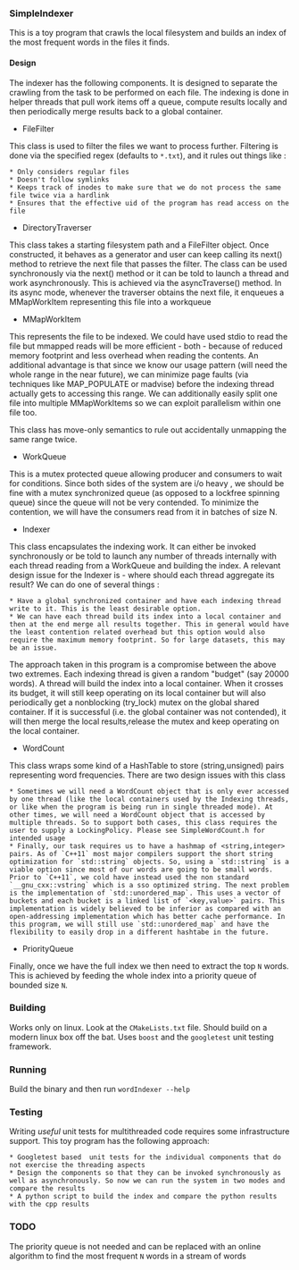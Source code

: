 ### SimpleIndexer

This is a toy program that crawls the local filesystem and builds an index of the most frequent words in the files it finds.

#### Design

The indexer has the following components. It is designed to separate the crawling from the task to be performed on each file. The indexing is done in helper threads that pull work items off a queue, compute results locally and then periodically merge results back to a global container.

- FileFilter 

This class is used to filter the files we want to process further. Filtering is done via the specified regex (defaults to `*.txt`), and it rules out things like :

    * Only considers regular files
    * Doesn't follow symlinks
    * Keeps track of inodes to make sure that we do not process the same file twice via a hardlink
    * Ensures that the effective uid of the program has read access on the file

- DirectoryTraverser

This class takes a starting filesystem path and a FileFilter object. Once constructed, it behaves as a generator and user can keep calling its next() method to retrieve the next file that passes the filter. The class can be used synchronously via the next() method or it can be told to launch a thread and work asynchronously. This is achieved via the asyncTraverse() method. In its async mode, whenever the traverser obtains the next file, it enqueues a MMapWorkItem representing this file into a workqueue

- MMapWorkItem

This represents the file to be indexed. We could have used stdio to read the file but mmapped reads will be more efficient - both - because of reduced memory footprint and less overhead when reading the contents. An additional advantage is that since we know our usage pattern (will need the whole range in the near future), we can minimize page faults (via techniques like MAP_POPULATE or madvise) before the indexing thread actually gets to accessing this range. We can additionally easily split one file into multiple MMapWorkItems so we can exploit parallelism within one file too.

This class has move-only semantics to rule out accidentally unmapping the same range twice.

- WorkQueue

This is a mutex protected queue allowing producer and consumers to wait for conditions. Since both sides of the system are i/o heavy , we should be fine with a mutex synchronized queue (as opposed to a lockfree spinning queue) since the queue will not be very contended. To minimize the contention, we will have the consumers read from it in batches of size N.

- Indexer

This class encapsulates the indexing work. It can either be invoked synchronously or be told to launch any number of
threads internally with each thread reading from a WorkQueue and building the index. A relevant design issue for the Indexer is - where should each thread aggregate its result? We can do one of several things : 

    * Have a global synchronized container and have each indexing thread write to it. This is the least desirable option.
    * We can have each thread build its index into a local container and then at the end merge all results together. This in general would have the least contention related overhead but this option would also require the maximum memory footprint. So for large datasets, this may be an issue.

The approach taken in this program is a compromise between the above two extremes. Each indexing thread is given a random "budget" (say 20000 words). A thread will build the index into a local container. When it crosses its budget, it will still keep operating on its local container but will also periodically get a nonblocking (try_lock) mutex on the global shared container. If it is successful (i.e. the global container was not contended), it will then merge the local results,release the mutex and keep operating on the local container.

- WordCount

This class wraps some kind of a HashTable to store (string,unsigned) pairs representing word frequencies. There are two design issues with this class

    * Sometimes we will need a WordCount object that is only ever accessed by one thread (like the local containers used by the Indexing threads, or like when the program is being run in single threaded mode). At other times, we will need a WordCount object that is accessed by multiple threads. So to support both cases, this class requires the user to supply a LockingPolicy. Please see SimpleWordCount.h for intended usage
    * Finally, our task requires us to have a hashmap of <string,integer> pairs. As of `C++11` most major compilers support the short string optimization for `std::string` objects. So, using a `std::string` is a viable option since most of our words are going to be small words. Prior to `C++11`, we cold have instead used the non standard `__gnu_cxx::vstring` which is a sso optimized string. The next problem is the implementation of `std::unordered_map`. This uses a vector of buckets and each bucket is a linked list of `<key,value>` pairs. This implementation is widely believed to be inferior as compared with an open-addressing implementation which has better cache performance. In this program, we will still use `std::unordered_map` and have the flexibility to easily drop in a different hashtabe in the future.

- PriorityQueue

Finally, once we have the full index we then need to extract the top `N` words. This is achieved by feeding the whole index into a priority queue of bounded size `N`.

### Building

Works only on linux. Look at the `CMakeLists.txt` file. Should build on a modern linux box off the bat. Uses `boost` and the `googletest` unit testing framework.

### Running

Build the binary and then run `wordIndexer --help`

### Testing

Writing *useful* unit tests for multithreaded code requires some infrastructure support. This toy program has the following approach:

    * Googletest based  unit tests for the individual components that do not exercise the threading aspects
    * Design the components so that they can be invoked synchronously as well as asynchronously. So now we can run the system in two modes and compare the results
    * A python script to build the index and compare the python results with the cpp results

### TODO

The priority queue is not needed and can be replaced with an online algorithm to find the most frequent `N` words in a stream of words







